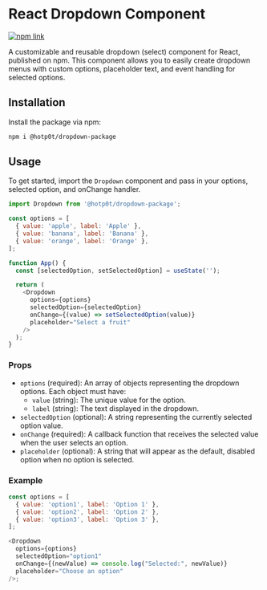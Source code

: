 
# React Dropdown Component

[![npm link](https://img.shields.io/npm/v/@hotp0t/dropdown-package.svg)](https://www.npmjs.com/package/@hotp0t/dropdown-package)

A customizable and reusable dropdown (select) component for React, published on npm. This component allows you to easily create dropdown menus with custom options, placeholder text, and event handling for selected options.

## Installation

Install the package via npm:

```bash
npm i @hotp0t/dropdown-package
```

## Usage

To get started, import the `Dropdown` component and pass in your options, selected option, and onChange handler.

```javascript
import Dropdown from '@hotp0t/dropdown-package';

const options = [
  { value: 'apple', label: 'Apple' },
  { value: 'banana', label: 'Banana' },
  { value: 'orange', label: 'Orange' },
];

function App() {
  const [selectedOption, setSelectedOption] = useState('');

  return (
    <Dropdown
      options={options}
      selectedOption={selectedOption}
      onChange={(value) => setSelectedOption(value)}
      placeholder="Select a fruit"
    />
  );
}
```

### Props

- `options` (required): An array of objects representing the dropdown options. Each object must have:
  - `value` (string): The unique value for the option.
  - `label` (string): The text displayed in the dropdown.
- `selectedOption` (optional): A string representing the currently selected option value.
- `onChange` (required): A callback function that receives the selected value when the user selects an option.
- `placeholder` (optional): A string that will appear as the default, disabled option when no option is selected.

### Example

```javascript
const options = [
  { value: 'option1', label: 'Option 1' },
  { value: 'option2', label: 'Option 2' },
  { value: 'option3', label: 'Option 3' },
];

<Dropdown
  options={options}
  selectedOption="option1"
  onChange={(newValue) => console.log("Selected:", newValue)}
  placeholder="Choose an option"
/>;
```
